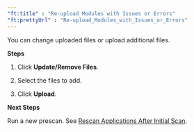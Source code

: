 ```yaml
---
"ft:title" : "Re-upload Modules with Issues or Errors"
"ft:prettyUrl" : "Re-upload_Modules_with_Issues_or_Errors"
---
```

You can change uploaded files or upload additional files.

<p font-size="13pt"><b>Steps</b></p>

1.  Click **Update/Remove Files**.

2.  Select the files to add.

3.  Click **Upload**.

<p font-size="13pt"><b>Next Steps</b></p>

Run a new prescan. See [Rescan Applications After Initial Scan](https://docs.veracode.com/r/t_rescan).
